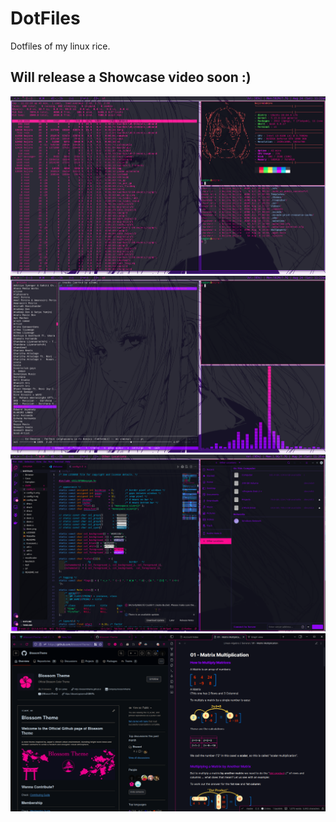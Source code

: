 # DotFiles
Dotfiles of my linux rice.

## Will release a Showcase video soon :)

![](./screenshot01.png)
![](./screenshot02.png)
![](./screenshot03.png)
![](./screenshot04.png)
